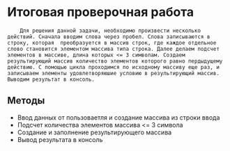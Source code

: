 # Итоговая проверочная работа

        Для решения данной задачи, необходимо произвести несколько действий. Сначала вводим слова через пробел. Слова записываются в строку, которая  преобразуется в массив строк, где каждое отдельное слово становится элементом массива типа строка. Далее делаем подсчет элементов в массиве, длина которых <= 3 символам. Создаем результирующий массив количество элементов которого равно пердыдущему действию. С помощью цикла проходимся по исходному массиву еще раз, и записываем элементы удовлетворяюшие условию в результирующий массив. Выводим результат в консоль.

## Методы
* Ввод данных от пользоваетля и создание массива из строки ввода
* Подсчет количества элементов массива <= 3 символа
* Создание и заполнение результирующего массива
* Вывод результата в консоль